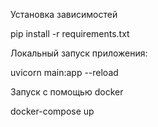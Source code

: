 Установка зависимостей

pip install -r requirements.txt

Локальный запуск приложения:

uvicorn main:app --reload

Запуск с помощью docker

docker-compose up